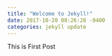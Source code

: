 ```yaml
---
title: "Welcome to Jekyll!"
date: 2017-10-20 08:26:28 -0400
categories: jekyll update
---
```


This is First Post
